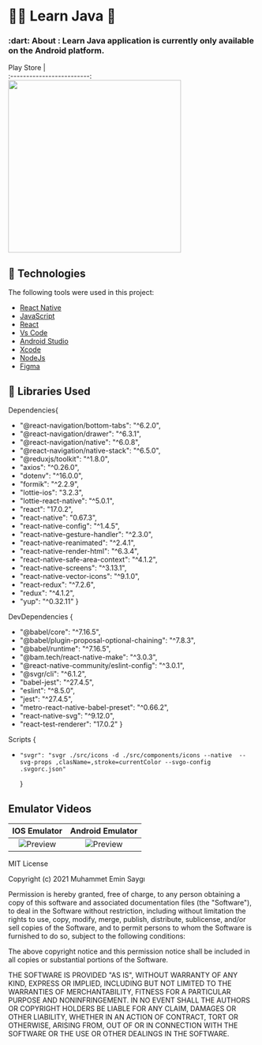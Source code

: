 <h1 align="left">👨‍💻 Learn Java 📙  </h1>

<h3 align="left">
   :dart: About : 
  Learn Java application is currently only available on the Android platform.
</h3>

Play Store |  
:-------------------------:
[<img src="https://upload.wikimedia.org/wikipedia/commons/thumb/7/78/Google_Play_Store_badge_EN.svg/512px-Google_Play_Store_badge_EN.svg.png" width="350" >](https://play.google.com/store/apps/details?id=com.java_kurs)

## :rocket: Technologies

The following tools were used in this project:

- [React Native](https://reactnative.dev)
- [JavaScript](https://www.javascript.com)
- [React](https://reactjs.org)
- [Vs Code](https://code.visualstudio.com/)
- [Android Studio](https://developer.android.com/studio?gclid=Cj0KCQiAyJOBBhDCARIsAJG2h5eL8TqlTcYWCGcBIPw1fvDCI8-HFaYlvzdfH8GUd_-j9kX9SbFTTJkaAo3MEALw_wcB&gclsrc=aw.ds)
- [Xcode](https://developer.apple.com/xcode/)
- [NodeJs](https://nodejs.org/en/)
- [Figma](https://www.figma.com)

## :rocket: Libraries Used

Dependencies{

-   "@react-navigation/bottom-tabs": "^6.2.0",
-   "@react-navigation/drawer": "^6.3.1",
-   "@react-navigation/native": "^6.0.8",
-   "@react-navigation/native-stack": "^6.5.0",
-   "@reduxjs/toolkit": "^1.8.0",
-   "axios": "^0.26.0",
-   "dotenv": "^16.0.0",
-   "formik": "^2.2.9",
-   "lottie-ios": "3.2.3",
-   "lottie-react-native": "^5.0.1",
-   "react": "17.0.2",
-   "react-native": "0.67.3",
-   "react-native-config": "^1.4.5",
-   "react-native-gesture-handler": "^2.3.0",
-   "react-native-reanimated": "^2.4.1",
-   "react-native-render-html": "^6.3.4",
-   "react-native-safe-area-context": "^4.1.2",
-   "react-native-screens": "^3.13.1",
-   "react-native-vector-icons": "^9.1.0",
-   "react-redux": "^7.2.6",
-   "redux": "^4.1.2",
-   "yup": "^0.32.11"
    }

DevDependencies {

- "@babel/core": "^7.16.5",
- "@babel/plugin-proposal-optional-chaining": "^7.8.3",
- "@babel/runtime": "^7.16.5",
- "@bam.tech/react-native-make": "^3.0.3",
- "@react-native-community/eslint-config": "^3.0.1",
- "@svgr/cli": "^6.1.2",
- "babel-jest": "^27.4.5",
- "eslint": "^8.5.0",
- "jest": "^27.4.5",
- "metro-react-native-babel-preset": "^0.66.2",
- "react-native-svg": "^9.12.0",
- "react-test-renderer": "17.0.2"
    }

Scripts {

-     "svgr": "svgr ./src/icons -d ./src/components/icons --native  --svg-props ,clasName=,stroke=currentColor --svgo-config .svgorc.json"

  }

## Emulator Videos

IOS Emulator | Android Emulator  
:-------------------------: | :-------------------------:
![Preview](/assets/img/iosGif.gif) | ![Preview](/assets/img/AndroidGif.gif)


MIT License

Copyright (c) 2021 Muhammet Emin Saygı

Permission is hereby granted, free of charge, to any person obtaining a copy
of this software and associated documentation files (the "Software"), to deal
in the Software without restriction, including without limitation the rights
to use, copy, modify, merge, publish, distribute, sublicense, and/or sell
copies of the Software, and to permit persons to whom the Software is
furnished to do so, subject to the following conditions:

The above copyright notice and this permission notice shall be included in all
copies or substantial portions of the Software.

THE SOFTWARE IS PROVIDED "AS IS", WITHOUT WARRANTY OF ANY KIND, EXPRESS OR
IMPLIED, INCLUDING BUT NOT LIMITED TO THE WARRANTIES OF MERCHANTABILITY,
FITNESS FOR A PARTICULAR PURPOSE AND NONINFRINGEMENT. IN NO EVENT SHALL THE
AUTHORS OR COPYRIGHT HOLDERS BE LIABLE FOR ANY CLAIM, DAMAGES OR OTHER
LIABILITY, WHETHER IN AN ACTION OF CONTRACT, TORT OR OTHERWISE, ARISING FROM,
OUT OF OR IN CONNECTION WITH THE SOFTWARE OR THE USE OR OTHER DEALINGS IN THE
SOFTWARE.